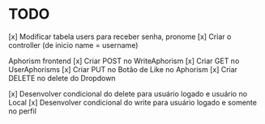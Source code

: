 # TODO

[x] Modificar tabela users para receber senha, pronome
[x] Criar o controller (de inicio name = username)

Aphorism frontend
[x] Criar POST no WriteAphorism
[x] Criar GET no UserAphorisms
[x] Criar PUT no Botão de Like no Aphorism
[x] Criar DELETE no delete do Dropdown

[x] Desenvolver condicional do delete para usuário logado e usuário no Local
[x] Desenvolver condicional do write para usuário logado e somente no perfil
